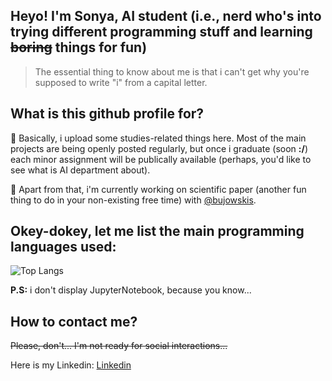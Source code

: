 ## Heyo! I'm Sonya, AI student (i.e., nerd who's into trying different programming stuff and learning ~~boring~~ things for fun)

> The essential thing to know about me is that i can't get why you're supposed to write "i" from a capital letter.

## What is this github profile for?

:turtle: Basically, i upload some studies-related things here. Most of the main projects are being openly posted regularly, but once i graduate (soon **:/**) each minor assignment will be publically available (perhaps, you'd like to see what is AI department about).

:turtle: Apart from that, i'm currently working on scientific paper (another fun thing to do in your non-existing free time) with [@bujowskis](https://github.com/bujowskis).

## Okey-dokey, let me list the main programming languages used:

![Top Langs](https://github-readme-stats.vercel.app/api/top-langs/?username=allsuitablenamesarealreadytaken&hide=jupyter%20notebook&theme=tokyonight)

**P.S:** i don't display JupyterNotebook, because you know...

## How to contact me?

~~Please, don't... I'm not ready for social interactions...~~

Here is my Linkedin: [Linkedin](https://www.linkedin.com/in/sofya-aksenyuk-36a20b254/)

